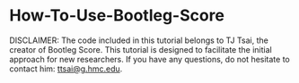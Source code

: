 # How-To-Use-Bootleg-Score

DISCLAIMER: The code included in this tutorial belongs to TJ Tsai, the creator of Bootleg Score. This tutorial is designed to facilitate the initial approach for new researchers. If you have any questions, do not hesitate to contact him: ttsai@g.hmc.edu. 
